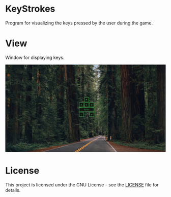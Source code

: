 # KeyStrokes
Program for visualizing the keys pressed by the user during the game.

# View
Window for displaying keys.

![alt text](https://raw.githubusercontent.com/DeniedAccessLife/KeyStrokes/master/viev.png)

# License
This project is licensed under the GNU License - see the [LICENSE](LICENSE) file for details.
